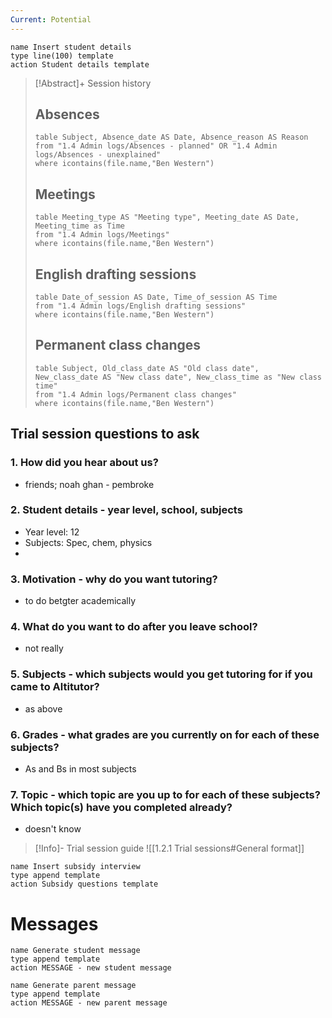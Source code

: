 ```yaml
---
Current: Potential
---
```

```button
name Insert student details
type line(100) template
action Student details template
```
> [!Abstract]+ Session history
> ## Absences
> ```dataview
> table Subject, Absence_date AS Date, Absence_reason AS Reason
> from "1.4 Admin logs/Absences - planned" OR "1.4 Admin logs/Absences - unexplained"
> where icontains(file.name,"Ben Western")
> ```
> 
> ## Meetings
> ```dataview
> table Meeting_type AS "Meeting type", Meeting_date AS Date, Meeting_time as Time
> from "1.4 Admin logs/Meetings" 
> where icontains(file.name,"Ben Western")
> ```
> 
> ## English drafting sessions
> ```dataview
> table Date_of_session AS Date, Time_of_session AS Time
> from "1.4 Admin logs/English drafting sessions"
> where icontains(file.name,"Ben Western")
> ```
> 
> ## Permanent class changes
> ```dataview
> table Subject, Old_class_date AS "Old class date", New_class_date AS "New class date", New_class_time as "New class time"
> from "1.4 Admin logs/Permanent class changes"
> where icontains(file.name,"Ben Western")
> ```


## Trial session questions to ask
### 1. How did you hear about us?
- friends; noah ghan  - pembroke

### 2. **Student details** - year level, school, subjects
- Year level: 12
- Subjects: Spec, chem, physics
- 
### 3. **Motivation** - why do you want tutoring?
- to do betgter academically
### 4.  What do you want to do after you leave school?
- not really
### 5. **Subjects** - which subjects would you get tutoring for if you came to Altitutor?
- as above
### 6. **Grades** - what grades are you currently on for each of these subjects?
- As and Bs in most subjects 
### 7.  **Topic** - which topic are you up to for each of these subjects? Which topic(s) have you completed already?
- doesn't know 

> [!Info]- Trial session guide
![[1.2.1 Trial sessions#General format]]

```button
name Insert subsidy interview
type append template
action Subsidy questions template
```


# Messages
```button
name Generate student message
type append template
action MESSAGE - new student message
```



```button
name Generate parent message
type append template
action MESSAGE - new parent message
```

